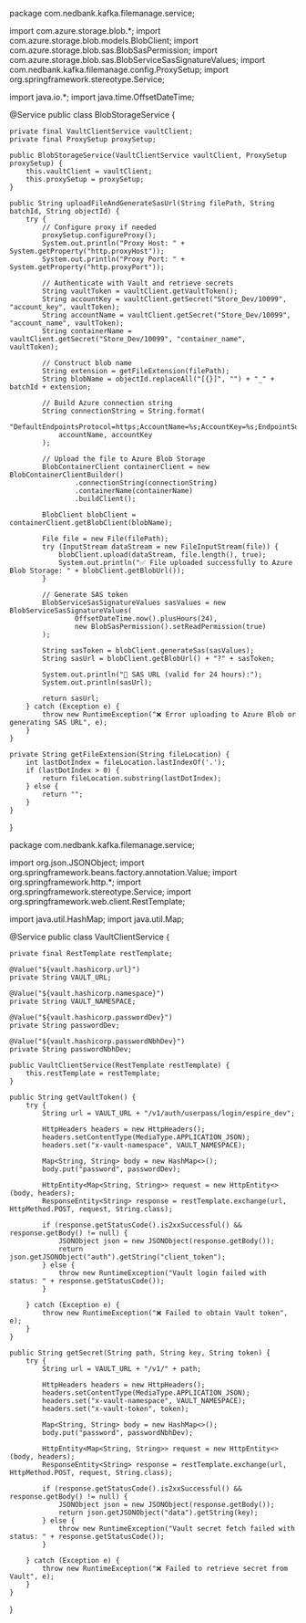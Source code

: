 package com.nedbank.kafka.filemanage.service;

import com.azure.storage.blob.*;
import com.azure.storage.blob.models.BlobClient;
import com.azure.storage.blob.sas.BlobSasPermission;
import com.azure.storage.blob.sas.BlobServiceSasSignatureValues;
import com.nedbank.kafka.filemanage.config.ProxySetup;
import org.springframework.stereotype.Service;

import java.io.*;
import java.time.OffsetDateTime;

@Service
public class BlobStorageService {

    private final VaultClientService vaultClient;
    private final ProxySetup proxySetup;

    public BlobStorageService(VaultClientService vaultClient, ProxySetup proxySetup) {
        this.vaultClient = vaultClient;
        this.proxySetup = proxySetup;
    }

    public String uploadFileAndGenerateSasUrl(String filePath, String batchId, String objectId) {
        try {
            // Configure proxy if needed
            proxySetup.configureProxy();
            System.out.println("Proxy Host: " + System.getProperty("http.proxyHost"));
            System.out.println("Proxy Port: " + System.getProperty("http.proxyPort"));

            // Authenticate with Vault and retrieve secrets
            String vaultToken = vaultClient.getVaultToken();
            String accountKey = vaultClient.getSecret("Store_Dev/10099", "account_key", vaultToken);
            String accountName = vaultClient.getSecret("Store_Dev/10099", "account_name", vaultToken);
            String containerName = vaultClient.getSecret("Store_Dev/10099", "container_name", vaultToken);

            // Construct blob name
            String extension = getFileExtension(filePath);
            String blobName = objectId.replaceAll("[{}]", "") + "_" + batchId + extension;

            // Build Azure connection string
            String connectionString = String.format(
                "DefaultEndpointsProtocol=https;AccountName=%s;AccountKey=%s;EndpointSuffix=core.windows.net",
                accountName, accountKey
            );

            // Upload the file to Azure Blob Storage
            BlobContainerClient containerClient = new BlobContainerClientBuilder()
                    .connectionString(connectionString)
                    .containerName(containerName)
                    .buildClient();

            BlobClient blobClient = containerClient.getBlobClient(blobName);

            File file = new File(filePath);
            try (InputStream dataStream = new FileInputStream(file)) {
                blobClient.upload(dataStream, file.length(), true);
                System.out.println("✅ File uploaded successfully to Azure Blob Storage: " + blobClient.getBlobUrl());
            }

            // Generate SAS token
            BlobServiceSasSignatureValues sasValues = new BlobServiceSasSignatureValues(
                    OffsetDateTime.now().plusHours(24),
                    new BlobSasPermission().setReadPermission(true)
            );

            String sasToken = blobClient.generateSas(sasValues);
            String sasUrl = blobClient.getBlobUrl() + "?" + sasToken;

            System.out.println("🔐 SAS URL (valid for 24 hours):");
            System.out.println(sasUrl);

            return sasUrl;
        } catch (Exception e) {
            throw new RuntimeException("❌ Error uploading to Azure Blob or generating SAS URL", e);
        }
    }

    private String getFileExtension(String fileLocation) {
        int lastDotIndex = fileLocation.lastIndexOf('.');
        if (lastDotIndex > 0) {
            return fileLocation.substring(lastDotIndex);
        } else {
            return "";
        }
    }
}

package com.nedbank.kafka.filemanage.service;

import org.json.JSONObject;
import org.springframework.beans.factory.annotation.Value;
import org.springframework.http.*;
import org.springframework.stereotype.Service;
import org.springframework.web.client.RestTemplate;

import java.util.HashMap;
import java.util.Map;

@Service
public class VaultClientService {

    private final RestTemplate restTemplate;

    @Value("${vault.hashicorp.url}")
    private String VAULT_URL;

    @Value("${vault.hashicorp.namespace}")
    private String VAULT_NAMESPACE;

    @Value("${vault.hashicorp.passwordDev}")
    private String passwordDev;

    @Value("${vault.hashicorp.passwordNbhDev}")
    private String passwordNbhDev;

    public VaultClientService(RestTemplate restTemplate) {
        this.restTemplate = restTemplate;
    }

    public String getVaultToken() {
        try {
            String url = VAULT_URL + "/v1/auth/userpass/login/espire_dev";

            HttpHeaders headers = new HttpHeaders();
            headers.setContentType(MediaType.APPLICATION_JSON);
            headers.set("x-vault-namespace", VAULT_NAMESPACE);

            Map<String, String> body = new HashMap<>();
            body.put("password", passwordDev);

            HttpEntity<Map<String, String>> request = new HttpEntity<>(body, headers);
            ResponseEntity<String> response = restTemplate.exchange(url, HttpMethod.POST, request, String.class);

            if (response.getStatusCode().is2xxSuccessful() && response.getBody() != null) {
                JSONObject json = new JSONObject(response.getBody());
                return json.getJSONObject("auth").getString("client_token");
            } else {
                throw new RuntimeException("Vault login failed with status: " + response.getStatusCode());
            }

        } catch (Exception e) {
            throw new RuntimeException("❌ Failed to obtain Vault token", e);
        }
    }

    public String getSecret(String path, String key, String token) {
        try {
            String url = VAULT_URL + "/v1/" + path;

            HttpHeaders headers = new HttpHeaders();
            headers.setContentType(MediaType.APPLICATION_JSON);
            headers.set("x-vault-namespace", VAULT_NAMESPACE);
            headers.set("x-vault-token", token);

            Map<String, String> body = new HashMap<>();
            body.put("password", passwordNbhDev);

            HttpEntity<Map<String, String>> request = new HttpEntity<>(body, headers);
            ResponseEntity<String> response = restTemplate.exchange(url, HttpMethod.POST, request, String.class);

            if (response.getStatusCode().is2xxSuccessful() && response.getBody() != null) {
                JSONObject json = new JSONObject(response.getBody());
                return json.getJSONObject("data").getString(key);
            } else {
                throw new RuntimeException("Vault secret fetch failed with status: " + response.getStatusCode());
            }

        } catch (Exception e) {
            throw new RuntimeException("❌ Failed to retrieve secret from Vault", e);
        }
    }
}
